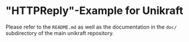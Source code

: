 "HTTPReply"-Example for Unikraft
================================

Please refer to the `README.md` as well as the documentation in the `doc/`
subdirectory of the main unikraft repository.
